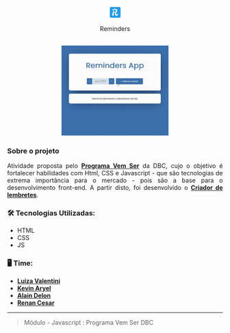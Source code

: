 <div align="center">
  <img src="public\android-chrome-512x512.png" alt="logo linkedin" style="width:25px;"/>
  <p>Reminders</p><br>
  <img src="public\remind-gif.gif" alt="logo linkedin" style="width:250px;"/>
</div>



### Sobre o projeto
<div align="justify">

  Atividade proposta pelo <a href="https://www.dbccompany.com.br/vem-ser-dbc/"><b>Programa Vem Ser</b></a> da DBC, cujo o objetivo é fortalecer habilidades com Html, CSS e Javascript - que são tecnologias de extrema importância para o mercado - pois são a base para o desenvolvimento front-end. A partir disto, foi desenvolvido o <a href='https://resilient-hummingbird-dbece4.netlify.app/'><b>Criador de lembretes</b></a>.
 
### 🛠 Tecnologias Utilizadas:
- HTML
- CSS
- JS

### 🖥️ Time: 
- <a href= 'https://github.com/luizavalentini'><b>Luiza Valentini </b></a> 
- <a href= 'https://github.com/kevinaryeldev'><b>Kevin Aryel</b></a>
- <a href= 'https://github.com/dnosuke'><b>Alain Delon </b></a>
- <a href='https://github.com/RenCsar'><b>Renan Cesar</b></a>

---
> Módulo - Javascript : Programa Vem Ser DBC 
